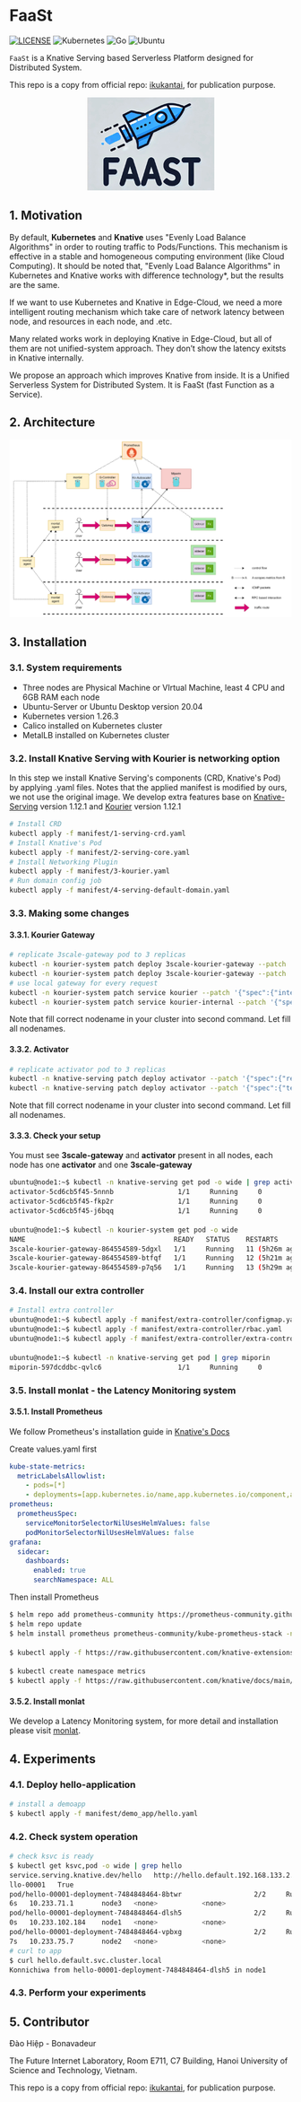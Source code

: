 # FaaSt

[![LICENSE](https://img.shields.io/badge/license-Apache%202.0-blue.svg)](https://www.apache.org/licenses/LICENSE-2.0)
![Kubernetes](https://img.shields.io/badge/kubernetes-%23326ce5.svg?style=for-the-badge&logo=kubernetes&logoColor=white)
![Go](https://img.shields.io/badge/go-%2300ADD8.svg?style=for-the-badge&logo=go&logoColor=white)
![Ubuntu](https://img.shields.io/badge/Ubuntu-E95420?style=for-the-badge&logo=ubuntu&logoColor=white)

`FaaSt` is a Knative Serving based Serverless Platform designed for Distributed System.

This repo is a copy from official repo: [ikukantai](https://github.com/bonavadeur/ikukantai.git), for publication purpose.

<p align="center">
  <img src="images/logo.jpg" />
</p>

## 1. Motivation

By default, **Kubernetes** and **Knative** uses "Evenly Load Balance Algorithms" in order to routing traffic to Pods/Functions. This mechanism is effective in a stable and homogeneous computing environment (like Cloud Computing). It should be noted that, "Evenly Load Balance Algorithms" in Kubernetes and Knative works with difference technology*, but the results are the same.​

If we want to use Kubernetes and Knative in Edge-Cloud, we need a more intelligent routing mechanism which take care of network latency between node, and resources in each node, and .etc.

Many related works work in deploying Knative in Edge-Cloud, but all of them are not unified-system approach. They don’t show the latency exitsts in Knative internally.

We propose an approach which improves Knative from inside. It is a Unified Serverless System for Distributed System. It is FaaSt (fast Function as a Service).

## 2. Architecture

![Arch](images/arch.png)

## 3. Installation

### 3.1. System requirements

+ Three nodes are Physical Machine or VIrtual Machine, least 4 CPU and 6GB RAM each node  
+ Ubuntu-Server or Ubuntu Desktop version 20.04  
+ Kubernetes version 1.26.3  
+ Calico installed on Kubernetes cluster  
+ MetalLB installed on Kubernetes cluster

### 3.2. Install Knative Serving with Kourier is networking option

In this step we install Knative Serving's components (CRD, Knative's Pod) by applying .yaml files. Notes that the applied manifest is modified by ours, we not use the original image. We develop extra features base on [Knative-Serving](https://github.com/knative/serving/tree/release-1.12) version 1.12.1 and [Kourier](https://github.com/knative-extensions/net-kourier/tree/release-1.12) version 1.12.1

```bash
# Install CRD
kubectl apply -f manifest/1-serving-crd.yaml
# Install Knative's Pod
kubectl apply -f manifest/2-serving-core.yaml
# Install Networking Plugin
kubectl apply -f manifest/3-kourier.yaml
# Run domain config job
kubectl apply -f manifest/4-serving-default-domain.yaml
```

### 3.3. Making some changes

#### 3.3.1. Kourier Gateway

```bash
# replicate 3scale-gateway pod to 3 replicas
kubectl -n kourier-system patch deploy 3scale-kourier-gateway --patch '{"spec":{"replicas":3}}'
kubectl -n kourier-system patch deploy 3scale-kourier-gateway --patch '{"spec":{"template":{"spec":{"affinity":{"nodeAffinity":{"requiredDuringSchedulingIgnoredDuringExecution":{"nodeSelectorTerms":[{"matchExpressions":[{"key":"kubernetes.io/hostname","operator":"In","values":["node1", "node2", "node3"]}]}]}}}}}}}'
# use local gateway for every request
kubectl -n kourier-system patch service kourier --patch '{"spec":{"internalTrafficPolicy":"Local","externalTrafficPolicy":"Local"}}'
kubectl -n kourier-system patch service kourier-internal --patch '{"spec":{"internalTrafficPolicy":"Local"}}'
```

Note that fill correct nodename in your cluster into second command. Let fill all nodenames.

#### 3.3.2. Activator

```bash
# replicate activator pod to 3 replicas
kubectl -n knative-serving patch deploy activator --patch '{"spec":{"replicas":3}}'
kubectl -n knative-serving patch deploy activator --patch '{"spec":{"template":{"spec":{"affinity":{"nodeAffinity":{"requiredDuringSchedulingIgnoredDuringExecution":{"nodeSelectorTerms":[{"matchExpressions":[{"key":"kubernetes.io/hostname","operator":"In","values":["node1", "node2", "node3"]}]}]}}}}}}}'
```

Note that fill correct nodename in your cluster into second command. Let fill all nodenames.

#### 3.3.3. Check your setup

You must see **3scale-gateway** and **activator** present in all nodes, each node has one **activator** and one **3scale-gateway**

```bash
ubuntu@node1:~$ kubectl -n knative-serving get pod -o wide | grep activator
activator-5cd6cb5f45-5nnnb                1/1     Running     0                156m   10.233.75.29     node2   <none>           <none>
activator-5cd6cb5f45-fkp2r                1/1     Running     0                156m   10.233.102.181   node1   <none>           <none>
activator-5cd6cb5f45-j6bqq                1/1     Running     0                156m   10.233.71.47     node3   <none>           <none>

ubuntu@node1:~$ kubectl -n kourier-system get pod -o wide
NAME                                     READY   STATUS    RESTARTS         AGE    IP               NODE    NOMINATED NODE   READINESS GATES
3scale-kourier-gateway-864554589-5dgxl   1/1     Running   11 (5h26m ago)   2d5h   10.233.75.28     node2   <none>           <none>
3scale-kourier-gateway-864554589-btfqf   1/1     Running   12 (5h21m ago)   2d5h   10.233.71.29     node3   <none>           <none>
3scale-kourier-gateway-864554589-p7q56   1/1     Running   13 (5h29m ago)   2d5h   10.233.102.176   node1   <none>           <none>
```

### 3.4. Install our extra controller

```bash
# Install extra controller
ubuntu@node1:~$ kubectl apply -f manifest/extra-controller/configmap.yaml
ubuntu@node1:~$ kubectl apply -f manifest/extra-controller/rbac.yaml
ubuntu@node1:~$ kubectl apply -f manifest/extra-controller/extra-controller.yaml

ubuntu@node1:~$ kubectl -n knative-serving get pod | grep miporin
miporin-597dcddbc-qvlc6                   1/1     Running     0                143m
```
### 3.5. Install monlat - the Latency Monitoring system

#### 3.5.1. Install Prometheus

We follow Prometheus's installation guide in [Knative's Docs](https://knative.dev/docs/serving/observability/metrics/collecting-metrics/)

Create values.yaml first

```yaml
kube-state-metrics:
  metricLabelsAllowlist:
    - pods=[*]
    - deployments=[app.kubernetes.io/name,app.kubernetes.io/component,app.kubernetes.io/instance]
prometheus:
  prometheusSpec:
    serviceMonitorSelectorNilUsesHelmValues: false
    podMonitorSelectorNilUsesHelmValues: false
grafana:
  sidecar:
    dashboards:
      enabled: true
      searchNamespace: ALL
```

Then install Prometheus

```bash
$ helm repo add prometheus-community https://prometheus-community.github.io/helm-charts
$ helm repo update
$ helm install prometheus prometheus-community/kube-prometheus-stack -n default -f values.yaml

$ kubectl apply -f https://raw.githubusercontent.com/knative-extensions/monitoring/main/grafana/dashboards.yaml

$ kubectl create namespace metrics
$ kubectl apply -f https://raw.githubusercontent.com/knative/docs/main/docs/serving/observability/metrics/collector.yaml
```

#### 3.5.2. Install monlat

We develop a Latency Monitoring system, for more detail and installation please visit [monlat](https://github.com/bonavadeur/monlat).

## 4. Experiments

### 4.1. Deploy hello-application

```bash
# install a demoapp
$ kubectl apply -f manifest/demo_app/hello.yaml
```

### 4.2. Check system operation

```bash
# check ksvc is ready
$ kubectl get ksvc,pod -o wide | grep hello
service.serving.knative.dev/hello   http://hello.default.192.168.133.2.sslip.io   hello-00001     he
llo-00001   True
pod/hello-00001-deployment-7484848464-8btwr                  2/2     Running   0                 5m4
6s   10.233.71.1       node3   <none>           <none>
pod/hello-00001-deployment-7484848464-dlsh5                  2/2     Running   0                 5m5
0s   10.233.102.184    node1   <none>           <none>
pod/hello-00001-deployment-7484848464-vpbxg                  2/2     Running   0                 5m4
7s   10.233.75.7       node2   <none>           <none>
# curl to app
$ curl hello.default.svc.cluster.local
Konnichiwa from hello-00001-deployment-7484848464-dlsh5 in node1
```

### 4.3. Perform your experiments

## 5. Contributor

Đào Hiệp - Bonavadeur

The Future Internet Laboratory, Room E711, C7 Building, Hanoi University of Science and Technology, Vietnam.

This repo is a copy from official repo: [ikukantai](https://github.com/bonavadeur/ikukantai.git), for publication purpose.
